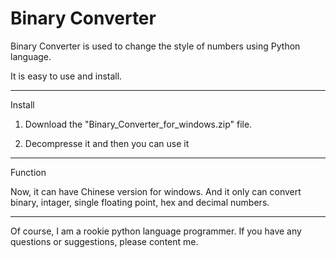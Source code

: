 Binary Converter
================

Binary Converter is used to change the style of numbers using Python language.

It is easy to use and install.

--------------------------------------------------------

Install

1. Download the "Binary_Converter_for_windows.zip" file.

2. Decompresse it and then you can use it

------------------------------------------------------

Function

Now, it can have Chinese version for windows. 
And it only can convert binary, intager, single floating point, hex and decimal numbers.

------------------------------------------------------

Of course, I am a rookie python language programmer. If you have any questions or suggestions, please content me.
